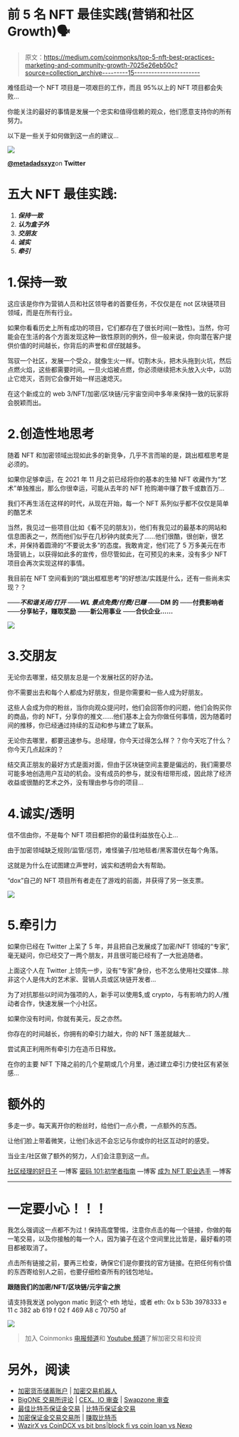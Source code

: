 # 前 5 名 NFT 最佳实践(营销和社区 Growth)🗣

> 原文：<https://medium.com/coinmonks/top-5-nft-best-practices-marketing-and-community-growth-7025e26eb50c?source=collection_archive---------15----------------------->

难怪启动一个 NFT 项目是一项艰巨的工作，而且 95%以上的 NFT 项目都会失败…

你能关注的最好的事情是发展一个忠实和值得信赖的观众，他们愿意支持你的所有努力。

以下是一些关于如何做到这一点的建议…

![](img/6033bbd99710e4882117e19af3d2e06f.png)

[**@metadadsxyz**](https://www.twitter.com/metadadsxyz)on **Twitter**

# 五大 NFT 最佳实践:

1.  ***保持一致***
2.  ***认为盒子外***
3.  ***交朋友***
4.  ***诚实***
5.  ***牵引***

# 1.保持一致

这应该是你作为营销人员和社区领导者的首要任务，不仅仅是在 not 区块链项目领域，而是在所有行业。

如果你看看历史上所有成功的项目，它们都存在了很长时间(一致性)。当然，你可能会在生活的各个方面发现这种一致性原则的例外，但一般来说，你向潜在客户提供价值的时间越长，你背后的声誉和*信任*就越多。

驾驭一个社区，发展一个受众，就像生火一样。切割木头，把木头拖到火坑，然后点燃火焰，这些都需要时间。一旦火焰被点燃，你必须继续把木头放入火中，以防止它熄灭，否则它会像开始一样迅速熄灭。

在这个新成立的 web 3/NFT/加密/区块链/元宇宙空间中多年来保持一致的玩家将会脱颖而出。

# 2.创造性地思考

随着 NFT 和加密领域出现如此多的新竞争，几乎不言而喻的是，跳出框框思考是必须的。

如果你足够幸运，在 2021 年 11 月之前已经将你的基本的生殖 NFT 收藏作为“艺术”单独推出，那么你很幸运，可能从去年的 NFT 抢购潮中赚了数千或数百万…

我们不再生活在这样的时代，从现在开始，每一个 NFT 系列似乎都不仅仅是简单的酷艺术

当然，我见过一些项目(比如《看不见的朋友》)，他们有我见过的最基本的网站和信息图表之一，然而他们似乎在几秒钟内就卖光了……他们很酷，很创新，很艺术，并保持着圆滑的“不要说太多”的态度。我敢肯定，他们花了 5 万多美元在市场营销上，以获得如此多的宣传，但尽管如此，在可预见的未来，没有多少 NFT 项目会再次实现这样的事情。

我目前在 NFT 空间看到的“跳出框框思考”的好想法/实践是什么，还有一些尚未实现？？

——***不和谐关闭/打开***
——***WL 景点免费/付费/已赚***
——**DM 的**
——**付费影响者** ——**分享帖子，赚取奖励**
——**新公用事业**
——**合伙企业……**

![](img/554d0fe5132b85928e9c8e841b099eb5.png)

# 3.交朋友

无论你去哪里，结交朋友总是一个发展社区的好办法。

你不需要出去和每个人都成为好朋友，但是你需要和一些人成为好朋友。

这些人会成为你的粉丝，当你向观众提问时，他们会回答你的问题，他们会购买你的商品，你的 NFT，分享你的推文……他们基本上会为你做任何事情，因为随着时间的推移，你已经通过持续的互动和参与建立了联系。

无论你去哪里，都要迅速参与。总经理，你今天过得怎么样？？你今天吃了什么？你今天几点起床的？

结交真正朋友的最好方式是面对面，但由于区块链空间主要是偏远的，我们需要尽可能多地创造用户互动的机会。没有成员的参与，就没有纽带形成，因此除了经济收益或很酷的艺术之外，没有理由参与你的项目…

# 4.诚实/透明

信不信由你，不是每个 NFT 项目都把你的最佳利益放在心上…

由于加密领域缺乏规则/监管/惩罚，难怪骗子/拉地毯者/黑客潜伏在每个角落。

这就是为什么在试图建立声誉时，诚实和透明会大有帮助。

“dox”自己的 NFT 项目所有者走在了游戏的前面，并获得了另一张支票。

![](img/d65533c0fc6034c343d46e2d107764c3.png)

# 5.牵引力

如果你已经在 Twitter 上呆了 5 年，并且把自己发展成了加密/NFT 领域的“专家”,毫无疑问，你已经交了一两个朋友，并且很可能已经有了一大批追随者。

上面这个人在 Twitter 上领先一步，没有“专家”身份，也不怎么使用社交媒体…除非这个人是伟大的艺术家、营销人员或区块链开发者…

为了对抗那些以时间为强项的人，新手可以使用$,或 crypto，与有影响力的人/推动者合作，快速发展一个小社区。

如果你没有时间，你就有美元，反之亦然。

你存在的时间越长，你拥有的牵引力越大，你的 NFT 落差就越大…

尝试真正利用所有牵引力在造币日释放。

在你的主要 NFT 下降之前的几个星期或几个月里，通过建立牵引力使社区有紧张感…

# 额外的

多走一步。每天离开你的粉丝时，给他们一点小费，一点额外的东西。

让他们脸上带着微笑，让他们永远不会忘记与你或你的社区互动时的感受。

当业主/社区做了额外的努力，人们会注意到这一点。

[社区经理的好日子](/coinmonks/a-good-day-for-an-online-community-leader-️-d1159cc6de31) —博客
[密码 101:初学者指南](/coinmonks/crypto-101-a-beginners-guide-345d440bd163) —博客
[成为 NFT 职业选手](/coinmonks/becoming-an-nft-pro-26cb9466b192) —博客

______________________________________________________________

# 一定要小心！！！

我怎么强调这一点都不为过！保持高度警惕，注意你点击的每一个链接，你做的每一笔交易，以及你接触的每一个人，因为骗子在这个空间里比比皆是，最好看的项目都被取消了。

点击所有链接之前，要再三检查，确保它们是你要找的官方链接。在把任何有价值的东西寄给别人之前，也要仔细检查所有的钱包地址。

**跟随我们的加密/NFT/区块链/元宇宙之旅**

请支持我发送 polygon matic 到这个 eth 地址，或者 eth:
0x b 53b 3978333 e 11 c 382 ab 619 f 02 f 469 A8 c 70750 af

![](img/e878a300e54c6c37a4e214d9579ea347.png)

> 加入 Coinmonks [电报频道](https://t.me/coincodecap)和 [Youtube 频道](https://www.youtube.com/c/coinmonks/videos)了解加密交易和投资

# 另外，阅读

*   [加密货币储蓄账户](/coinmonks/cryptocurrency-savings-accounts-be3bc0feffbf) | [加密交易机器人](https://coincodecap.com/best-crypto-trading-bots)
*   [BigONE 交易所评论](/coinmonks/bigone-exchange-review-64705d85a1d4) | [CEX。IO 审查](https://coincodecap.com/cex-io-review) | [Swapzone 审查](/coinmonks/swapzone-review-crypto-exchange-data-aggregator-e0ad78e55ed7)
*   [最佳比特币保证金交易](/coinmonks/bitcoin-margin-trading-exchange-bcbfcbf7b8e3) | [比特币保证金交易](https://coincodecap.com/bityard-margin-trading)
*   [加密保证金交易交易所](/coinmonks/crypto-margin-trading-exchanges-428b1f7ad108) | [赚取比特币](/coinmonks/earn-bitcoin-6e8bd3c592d9)
*   [WazirX vs CoinDCX vs bit bns](/coinmonks/wazirx-vs-coindcx-vs-bitbns-149f4f19a2f1)|[block fi vs coin loan vs Nexo](/coinmonks/blockfi-vs-coinloan-vs-nexo-cb624635230d)